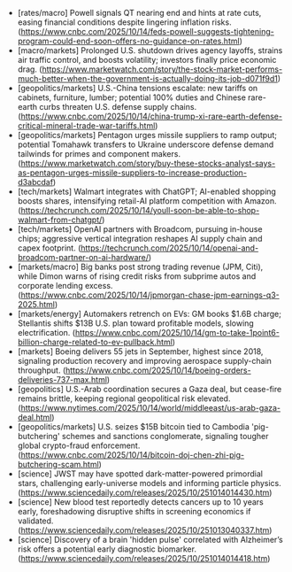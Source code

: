 - [rates/macro] Powell signals QT nearing end and hints at rate cuts, easing financial conditions despite lingering inflation risks. (https://www.cnbc.com/2025/10/14/feds-powell-suggests-tightening-program-could-end-soon-offers-no-guidance-on-rates.html)
- [macro/markets] Prolonged U.S. shutdown drives agency layoffs, strains air traffic control, and boosts volatility; investors finally price economic drag. (https://www.marketwatch.com/story/the-stock-market-performs-much-better-when-the-government-is-actually-doing-its-job-d071f9d1)
- [geopolitics/markets] U.S.-China tensions escalate: new tariffs on cabinets, furniture, lumber; potential 100% duties and Chinese rare-earth curbs threaten U.S. defense supply chains. (https://www.cnbc.com/2025/10/14/china-trump-xi-rare-earth-defense-critical-mineral-trade-war-tariffs.html)
- [geopolitics/markets] Pentagon urges missile suppliers to ramp output; potential Tomahawk transfers to Ukraine underscore defense demand tailwinds for primes and component makers. (https://www.marketwatch.com/story/buy-these-stocks-analyst-says-as-pentagon-urges-missile-suppliers-to-increase-production-d3abcdaf)
- [tech/markets] Walmart integrates with ChatGPT; AI-enabled shopping boosts shares, intensifying retail-AI platform competition with Amazon. (https://techcrunch.com/2025/10/14/youll-soon-be-able-to-shop-walmart-from-chatgpt/)
- [tech/markets] OpenAI partners with Broadcom, pursuing in-house chips; aggressive vertical integration reshapes AI supply chain and capex footprint. (https://techcrunch.com/2025/10/14/openai-and-broadcom-partner-on-ai-hardware/)
- [markets/macro] Big banks post strong trading revenue (JPM, Citi), while Dimon warns of rising credit risks from subprime autos and corporate lending excess. (https://www.cnbc.com/2025/10/14/jpmorgan-chase-jpm-earnings-q3-2025.html)
- [markets/energy] Automakers retrench on EVs: GM books $1.6B charge; Stellantis shifts $13B U.S. plan toward profitable models, slowing electrification. (https://www.cnbc.com/2025/10/14/gm-to-take-1point6-billion-charge-related-to-ev-pullback.html)
- [markets] Boeing delivers 55 jets in September, highest since 2018, signaling production recovery and improving aerospace supply-chain throughput. (https://www.cnbc.com/2025/10/14/boeing-orders-deliveries-737-max.html)
- [geopolitics] U.S.-Arab coordination secures a Gaza deal, but cease-fire remains brittle, keeping regional geopolitical risk elevated. (https://www.nytimes.com/2025/10/14/world/middleeast/us-arab-gaza-deal.html)
- [geopolitics/markets] U.S. seizes $15B bitcoin tied to Cambodia 'pig-butchering' schemes and sanctions conglomerate, signaling tougher global crypto-fraud enforcement. (https://www.cnbc.com/2025/10/14/bitcoin-doj-chen-zhi-pig-butchering-scam.html)
- [science] JWST may have spotted dark-matter-powered primordial stars, challenging early-universe models and informing particle physics. (https://www.sciencedaily.com/releases/2025/10/251014014430.htm)
- [science] New blood test reportedly detects cancers up to 10 years early, foreshadowing disruptive shifts in screening economics if validated. (https://www.sciencedaily.com/releases/2025/10/251013040337.htm)
- [science] Discovery of a brain 'hidden pulse' correlated with Alzheimer’s risk offers a potential early diagnostic biomarker. (https://www.sciencedaily.com/releases/2025/10/251014014418.htm)